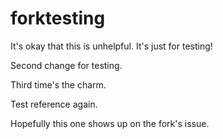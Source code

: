 # forktesting

It's okay that this is unhelpful. It's just for testing!

Second change for testing.

Third time's the charm.

Test reference again.

Hopefully this one shows up on the fork's issue.
